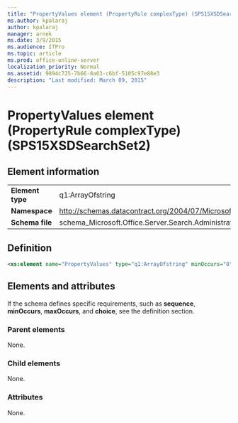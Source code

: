 ```yaml
---
title: "PropertyValues element (PropertyRule complexType) (SPS15XSDSearchSet2)"
ms.author: kpalaraj
author: kpalaraj
manager: arnek
ms.date: 3/9/2015
ms.audience: ITPro
ms.topic: article
ms.prod: office-online-server
localization_priority: Normal
ms.assetid: 9894c725-7b66-8a63-c6bf-5105c97e88e3
description: "Last modified: March 09, 2015"
---
```


# PropertyValues element (PropertyRule complexType) (SPS15XSDSearchSet2)

 
  
## Element information

|||
|:-----|:-----|
|**Element type** <br/> |q1:ArrayOfstring  <br/> |
|**Namespace** <br/> |http://schemas.datacontract.org/2004/07/Microsoft.Office.Server.Search.Administration  <br/> |
|**Schema file** <br/> |schema_Microsoft.Office.Server.Search.Administration.xsd  <br/> |
   
## Definition

```XML
<xs:element name="PropertyValues" type="q1:ArrayOfstring" minOccurs="0"></xs:element>

```

## Elements and attributes

If the schema defines specific requirements, such as **sequence**, **minOccurs**, **maxOccurs**, and **choice**, see the definition section. 
  
### Parent elements

None.
  
### Child elements

None.
  
### Attributes

None.
  

